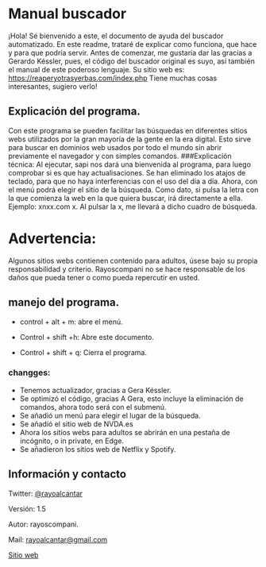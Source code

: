 # Manual buscador
¡Hola! Sé bienvenido a este, el documento de ayuda del buscador automatizado.
En este readme,  trataré de explicar como funciona, que hace y para que podría servir.
Antes de comenzar, me gustaría dar las gracias a Gerardo Késsler, pues, el código del  buscador original es suyo, así también el manual de este poderoso lenguaje.
Su sitio web es: https://reaperyotrasyerbas.com/index.php
Tiene muchas cosas interesantes, sugiero verlo! 

## Explicación del programa.
Con este programa se pueden facilitar las búsquedas en diferentes sitios webs utilizados por la gran mayoría de la gente en la era digital. 
Esto sirve para buscar en dominios web usados por todo el mundo sin abrir previamente el navegador y con simples comandos. 
###Explicación técnica:
Al ejecutar, sapi nos dará una bienvenida al programa, para luego comprobar si es que hay actualisaciones.
Se han eliminado los atajos de teclado, para que no haya interferencias con el uso del día a día.
Ahora,  con el menú podrá elegir el sitio de la búsqueda.
Como dato, si pulsa la letra con la que comienza la web en la que quiera buscar, irá directamente a ella.
Ejemplo:
xnxx.com  x.
Al pulsar la x, me llevará a dicho cuadro de búsqueda.

# Advertencia:
Algunos sitios webs contienen contenido para adultos, úsese bajo su propia responsabilidad y criterio.
Rayoscompani no se hace responsable de los daños que pueda tener o como pueda repercutir en usted.

## manejo del programa.
* control + alt + m:
abre el menú.

* Control + shift +h:
Abre este documento.

* Control + shift + q:
Cierra el programa.


### changges:
* Tenemos actualizador, gracias a Gera Késsler.
* Se optimizó el código, gracias A Gera, esto incluye la eliminación de comandos, ahora todo será con el submenú.
* Se añadió un menú para elegir el lugar de la búsqueda.
* Se añadió el sitio web de NVDA.es
* Ahora los sitios webs para adultos se abrirán en una pestaña de incógnito, o in private, en Edge.
* Se añadieron los sitios web de Netflix y Spotify.

## Información y contacto

Twitter: [@rayoalcantar](https://twitter.com/rayoalcantar)

Versión: 1.5

Autor: rayoscompani.

Mail: [rayoalcantar@gmail.com](MailTo:rayoalcantar@gmail.com)

[Sitio web](http://rayoscompani.260mb.net/)

